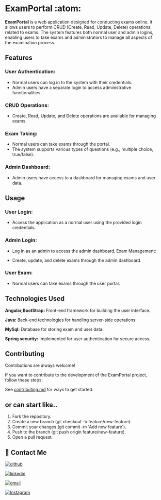  
# ExamPortal :atom:

**ExamPortal** is a web application designed for conducting exams online. It allows users to perform CRUD (Create, Read, Update, Delete) operations related to exams. The system features both normal user and admin logins, enabling users to take exams and administrators to manage all aspects of the examination process.

 

## Features
### User Authentication:

- Normal users can log in to the system with their credentials.
- Admin users have a separate login to access administrative functionalities.
### CRUD Operations:

- Create, Read, Update, and Delete operations are available for managing exams.
### Exam Taking:

- Normal users can take exams through the portal.
- The system supports various types of questions (e.g., multiple choice, true/false).
### Admin Dashboard:

- Admin users have access to a dashboard for managing exams and user data.


## Usage
### User Login:

- Access the application as a normal user using the provided login credentials.
### Admin Login:

- Log in as an admin to access the admin dashboard.
Exam Management:

- Create, update, and delete exams through the admin dashboard.
### User Exam:

- Normal users can take exams through the user portal.



## Technologies Used
**Angular,BootStrap:** Front-end framework for building the user interface.

**Java:** Back-end technologies for handling server-side operations.

**MySql:** Database for storing exam and user data.

**Spring security:** Implemented for user  authentication for secure access.


## Contributing

Contributions are always welcome!

 
If you want to contribute to the development of the ExamPortal project, follow these steps:

See [contributing.md](https://contributing.md/) for ways to get started.

 ## or can start like..
1. Fork the repository.
2. Create a new branch (git checkout -b feature/new-feature).
3. Commit your changes (git commit -m 'Add new feature').
4. Push to the branch (git push origin feature/new-feature).
5. Open a pull request.


## 🔗 Contact Me 


 
[![github](https://img.shields.io/badge/Github-0A66C2?style=for-the-badge&logo=github&logoColor=white)](https://www.github/pmkushwaha/)

[![linkedin](https://img.shields.io/badge/linkedin-0A66C2?style=for-the-badge&logo=linkedin&logoColor=white)](https://www.linkedin.com/in/prem-mohan-kushwaha-95bbb2207/)
 
 [![gmail](https://img.shields.io/badge/Gmail-red?style=for-the-badge&logo=gmail&logoColor=white)](pmkushwaha02@gmail.com)
 
[![Instagram](https://img.shields.io/badge/instagram-red?style=for-the-badge&logo=Instagram&logoColor=white)](https://www.instagram.com/4mb_vita/)
